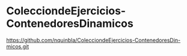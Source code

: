 # ColecciondeEjercicios-ContenedoresDinamicos

https://github.com/nquinbla/ColecciondeEjercicios-ContenedoresDin-micos.git
